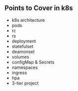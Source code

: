 ## Points to Cover in k8s
- k8s architecture
- pods
- rc
- rs
- deployment
- statefulset
- deamonset
- volumes
- configMap & Secrets
- namespaces
- ingress
- hpa
- 3-tier project
